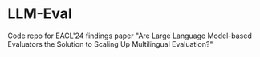 # LLM-Eval
Code repo for EACL'24 findings paper "Are Large Language Model-based Evaluators the Solution to Scaling Up Multilingual Evaluation?"
